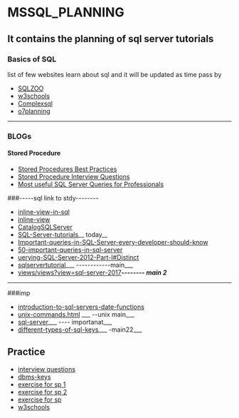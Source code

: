 # MSSQL_PLANNING
It contains the planning of sql server tutorials
---
### Basics of SQL
list of few websites learn about sql and it will be updated as time pass by 

* [SQLZOO](https://sqlzoo.net/)
* [w3schools](https://www.w3resource.com/sql-exercises/)
* [Complexsql](https://www.complexsql.com/sql-practice-exercises-with-solutions/)
* [o7planning]( https://o7planning.org/en/10239/sql-tutorial-for-beginners-with-sql-server)

---
### BLOGs
#### Stored Procedure

* [Stored Procedures Best Practices](https://www.codeproject.com/Articles/835129/Stored-Procedures-Best-Practices)
* [Stored Procedure Interview Questions](https://www.complexsql.com/stored-procedure-interview-questions/)
* [ Most useful SQL Server Queries for Professionals](https://www.complexsql.com/sql-server-queries/)

###-----sql link to stdy--------
* [inline-view-in-sql](https://www.wikitechy.com/tutorials/sql/inline-view-in-sql)
* [inline-view](https://www.1keydata.com/sql/inline-view.html)
* [CatalogSQLServer](http://www.java2s.com/Tutorial/SQLServer/CatalogSQLServer.htm)
* [SQL-Server-tutorials]( https://www.lynda.com/SQL-Server-tutorials/Next-steps/513597/558167-4.html)__ today__
* [Important-queries-in-SQL-Server-every-developer-should-know]( http://www.codingfusion.com/Post/75-Important-queries-in-SQL-Server-every-developer-should-know)
* [50-important-queries-in-sql-server]( https://www.c-sharpcorner.com/article/50-important-queries-in-sql-server/)
* [uerying-SQL-Server-2012-Part-I#Distinct](https://www.codeproject.com/Articles/690340/Querying-SQL-Server-2012-Part-I#Distinct)
* [sqlservertutorial]( http://www.sqlservertutorial.net/)___       ------------main___ 
* [views/views?view=sql-server-2017](https://docs.microsoft.com/en-us/sql/relational-databases/views/views?view=sql-server-2017)___-------- main 2___
--- 
 ###imp

* [introduction-to-sql-servers-date-functions](https://www.essentialsql.com/introduction-to-sql-servers-date-functions/)
* [unix-commands.html](http://gogates.blogspot.com/2012/04/unix-commands.html#23) ___ --unix main___
* [sql-server]( https://www.mytecbits.com/category/microsoft/sql-server)___  ---- importanat___
* [different-types-of-sql-keys](https://www.dotnettricks.com/learn/sqlserver/different-types-of-sql-keys)___  -main22___

## Practice

* [ interview questions]( https://www.edureka.co/blog/interview-questions/sql-interview-questions)
* [dbms-keys]( https://www.guru99.com/dbms-keys.html)
* [exercise for sp 1](https://www.wiseowl.co.uk/sql/exercises/standard/stored-procedures/4267/)
* [exercise for sp 2](https://www.codeproject.com/Articles/835129/Stored-Procedures-Best-Practices)
* [exercise for sp](https://www.w3resource.com/sql-exercises/sql-joins-exercises.php)
* [w3schools](https://www.w3resource.com/sql-exercises/)
